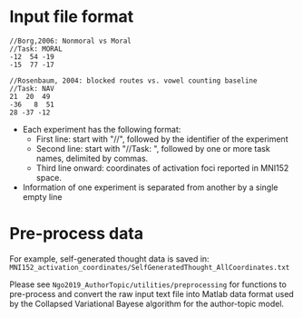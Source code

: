 # Input file format
```
//Borg,2006: Nonmoral vs Moral
//Task: MORAL
-12  54 -19
-15  77 -17

//Rosenbaum, 2004: blocked routes vs. vowel counting baseline
//Task: NAV
21  20  49
-36   8  51
28 -37 -12
```

- Each experiment has the following format:
  - First line: start with "//", followed by the identifier of the experiment
  - Second line: start with "//Task: ", followed by one or more task names, delimited by commas.
  - Third line onward: coordinates of activation foci reported in MNI152 space.
- Information of one experiment is separated from another by a single empty line

# Pre-process data
For example, self-generated thought data is saved in: `MNI152_activation_coordinates/SelfGeneratedThought_AllCoordinates.txt`

Please see `Ngo2019_AuthorTopic/utilities/preprocessing` for functions to pre-process and convert the raw input text file into Matlab data format used by the Collapsed Variational Bayese algorithm for the author-topic model.
